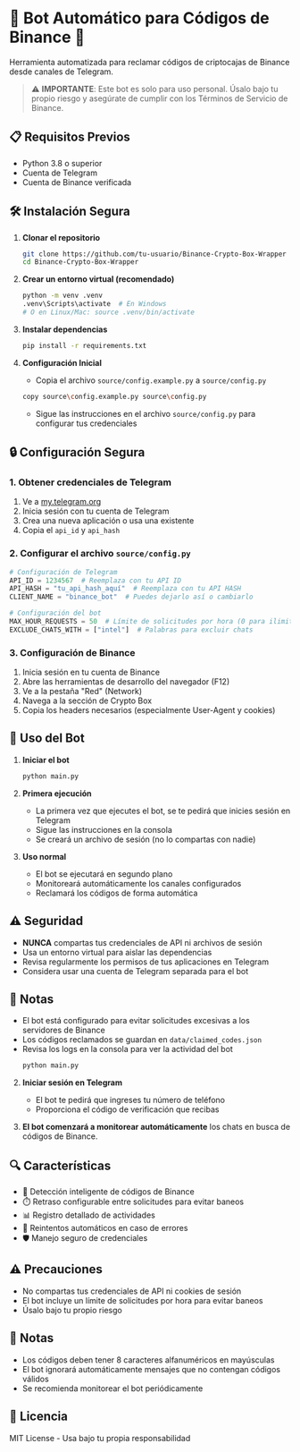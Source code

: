 # 🤖 Bot Automático para Códigos de Binance 🚀

Herramienta automatizada para reclamar códigos de criptocajas de Binance desde canales de Telegram.

> ⚠️ **IMPORTANTE**: Este bot es solo para uso personal. Úsalo bajo tu propio riesgo y asegúrate de cumplir con los Términos de Servicio de Binance.

## 📋 Requisitos Previos

- Python 3.8 o superior
- Cuenta de Telegram
- Cuenta de Binance verificada

## 🛠️ Instalación Segura

1. **Clonar el repositorio**
   ```bash
   git clone https://github.com/tu-usuario/Binance-Crypto-Box-Wrapper
   cd Binance-Crypto-Box-Wrapper
   ```

2. **Crear un entorno virtual (recomendado)**
   ```bash
   python -m venv .venv
   .venv\Scripts\activate  # En Windows
   # O en Linux/Mac: source .venv/bin/activate
   ```

3. **Instalar dependencias**
   ```bash
   pip install -r requirements.txt
   ```

4. **Configuración Inicial**
   - Copia el archivo `source/config.example.py` a `source/config.py`
   ```bash
   copy source\config.example.py source\config.py
   ```
   - Sigue las instrucciones en el archivo `source/config.py` para configurar tus credenciales

## 🔒 Configuración Segura

### 1. Obtener credenciales de Telegram
1. Ve a [my.telegram.org](https://my.telegram.org/)
2. Inicia sesión con tu cuenta de Telegram
3. Crea una nueva aplicación o usa una existente
4. Copia el `api_id` y `api_hash`

### 2. Configurar el archivo `source/config.py`
```python
# Configuración de Telegram
API_ID = 1234567  # Reemplaza con tu API ID
API_HASH = "tu_api_hash_aquí"  # Reemplaza con tu API HASH
CLIENT_NAME = "binance_bot"  # Puedes dejarlo así o cambiarlo

# Configuración del bot
MAX_HOUR_REQUESTS = 50  # Límite de solicitudes por hora (0 para ilimitado)
EXCLUDE_CHATS_WITH = ["intel"]  # Palabras para excluir chats
```

### 3. Configuración de Binance
1. Inicia sesión en tu cuenta de Binance
2. Abre las herramientas de desarrollo del navegador (F12)
3. Ve a la pestaña "Red" (Network)
4. Navega a la sección de Crypto Box
5. Copia los headers necesarios (especialmente User-Agent y cookies)

## 🚀 Uso del Bot

1. **Iniciar el bot**
   ```bash
   python main.py
   ```

2. **Primera ejecución**
   - La primera vez que ejecutes el bot, se te pedirá que inicies sesión en Telegram
   - Sigue las instrucciones en la consola
   - Se creará un archivo de sesión (no lo compartas con nadie)

3. **Uso normal**
   - El bot se ejecutará en segundo plano
   - Monitoreará automáticamente los canales configurados
   - Reclamará los códigos de forma automática

## ⚠️ Seguridad

- **NUNCA** compartas tus credenciales de API ni archivos de sesión
- Usa un entorno virtual para aislar las dependencias
- Revisa regularmente los permisos de tus aplicaciones en Telegram
- Considera usar una cuenta de Telegram separada para el bot

## 📝 Notas

- El bot está configurado para evitar solicitudes excesivas a los servidores de Binance
- Los códigos reclamados se guardan en `data/claimed_codes.json`
- Revisa los logs en la consola para ver la actividad del bot
   ```bash
   python main.py
   ```

2. **Iniciar sesión en Telegram**
   - El bot te pedirá que ingreses tu número de teléfono
   - Proporciona el código de verificación que recibas

3. **El bot comenzará a monitorear automáticamente** los chats en busca de códigos de Binance.

## 🔍 Características

- 🎯 Detección inteligente de códigos de Binance
- ⏱️ Retraso configurable entre solicitudes para evitar baneos
- 📊 Registro detallado de actividades
- 🔄 Reintentos automáticos en caso de errores
- 🛡️ Manejo seguro de credenciales

## ⚠️ Precauciones

- No compartas tus credenciales de API ni cookies de sesión
- El bot incluye un límite de solicitudes por hora para evitar baneos
- Úsalo bajo tu propio riesgo

## 📝 Notas

- Los códigos deben tener 8 caracteres alfanuméricos en mayúsculas
- El bot ignorará automáticamente mensajes que no contengan códigos válidos
- Se recomienda monitorear el bot periódicamente

## 📄 Licencia

MIT License - Usa bajo tu propia responsabilidad
